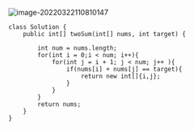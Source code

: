 ![image-20220322110810147](C:\Users\田付成\AppData\Roaming\Typora\typora-user-images\image-20220322110810147.png)



```
class Solution {
    public int[] twoSum(int[] nums, int target) {
        
        int num = nums.length;
        for(int i = 0;i < num; i++){
            for(int j = i + 1; j < num; j++ ){
                if(nums[i] + nums[j] == target){
                    return new int[]{i,j};
                }
            }
        }
        return nums;
    }
}
```

